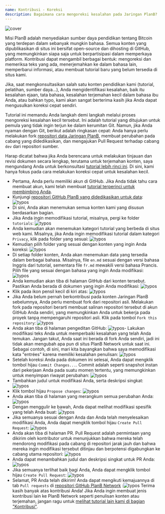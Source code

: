```yaml
---
name: Kontribusi - Koreksi
description: Bagaimana cara mengoreksi kesalahan pada Jaringan PlanB?
---
```

![cover](assets/cover.webp)

Misi PlanB adalah menyediakan sumber daya pendidikan tentang Bitcoin yang terdepan dalam sebanyak mungkin bahasa. Semua konten yang dipublikasikan di situs ini bersifat open-source dan dihosting di GitHub, yang memungkinkan siapa saja untuk berpartisipasi dalam memperkaya platform. Kontribusi dapat mengambil berbagai bentuk: mengoreksi dan memeriksa teks yang ada, menerjemahkan ke dalam bahasa lain, memperbarui informasi, atau membuat tutorial baru yang belum tersedia di situs kami.

Jika, saat mengkonsultasikan salah satu konten pendidikan kami (tutorial, pelatihan, sumber daya...), Anda mengidentifikasi kesalahan, baik itu kesalahan ejaan, tata bahasa, kesalahan terjemahan kecil dalam bahasa ibu Anda, atau bahkan typo, kami akan sangat berterima kasih jika Anda dapat mengusulkan koreksi cepat sendiri.

Tutorial ini memandu Anda langkah demi langkah melalui proses mengoreksi kesalahan kecil tersebut. Ini adalah tutorial yang ditujukan untuk pemula yang tidak ingin terjun ke dalam kerumitan Git. Namun, jika Anda nyaman dengan Git, berikut adalah ringkasan cepat: Anda hanya perlu melakukan fork [repositori data Jaringan PlanB](https://github.com/PlanB-Network/bitcoin-educational-content), membuat perubahan pada cabang yang didedikasikan, dan mengajukan Pull Request terhadap cabang `dev` dari repositori sumber.

Harap dicatat bahwa jika Anda berencana untuk melakukan tinjauan dan revisi dokumen secara lengkap, terutama untuk terjemahan konten, saya mengundang Anda untuk berkonsultasi [tutorial lebih rinci ini](https://planb.network/tutorials/others/contribution/content-review-tutorial-1ee068ca-ddaf-4bec-b44e-b41a9abfdef6). Di sini, kami hanya fokus pada cara melakukan koreksi cepat untuk kesalahan kecil.

- Pertama, Anda perlu memiliki akun di GitHub. Jika Anda tidak tahu cara membuat akun, kami telah membuat [tutorial terperinci untuk membimbing Anda](https://planb.network/tutorials/others/contribution/create-github-account-a75fc39d-f0d0-44dc-9cd5-cd94aee0c07c).
- Kunjungi [repositori GitHub PlanB yang didedikasikan untuk data](https://github.com/PlanB-Network/bitcoin-educational-content):
![typos](assets/01.webp)
- Di sini, Anda akan menemukan semua konten kami yang disusun berdasarkan bagian.
- Jika Anda ingin memodifikasi tutorial, misalnya, pergi ke folder `tutorials`:
![typos](assets/02.webp)
- Anda kemudian akan menemukan kategori tutorial yang berbeda di situs web kami. Misalnya, jika Anda ingin memodifikasi tutorial dalam kategori `Privacy`, klik pada folder yang sesuai:
![typos](assets/03.webp)
- Kemudian pilih folder yang sesuai dengan konten yang ingin Anda koreksi:
![typos](assets/04.webp)
- Di setiap folder konten, Anda akan menemukan data yang tersedia dalam berbagai bahasa. Misalnya, file `en.md` sesuai dengan versi bahasa Inggris dari tutorial, sementara file `fr.md` mewakili versi bahasa Prancis. Pilih file yang sesuai dengan bahasa yang ingin Anda modifikasi: ![typos](assets/05.webp)
- Anda kemudian akan tiba di halaman GitHub dari konten tersebut. Pastikan Anda berada di dokumen yang ingin Anda modifikasi: ![typos](assets/06.webp)
- Klik pada ikon pensil kecil di kiri atas: ![typos](assets/07.webp)
- Jika Anda belum pernah berkontribusi pada konten Jaringan PlanB sebelumnya, Anda perlu membuat fork dari repositori asli. Melakukan fork pada repositori berarti membuat salinan repositori tersebut di akun GitHub Anda sendiri, yang memungkinkan Anda untuk bekerja pada proyek tanpa mempengaruhi repositori asli. Klik pada tombol `Fork this repository`: ![typos](assets/08.webp)
- Anda akan tiba di halaman pengeditan GitHub: ![typos](assets/09.webp)- Lakukan modifikasi teks Anda untuk memperbaiki kesalahan yang telah Anda temukan. Jangan takut, Anda saat ini berada di fork Anda sendiri, jadi ini tidak akan mengubah apa pun di situs PlanB Network untuk saat ini. Sebagai contoh, di sini, mari kita bayangkan bahwa saya memodifikasi kata "entrées" karena memiliki kesalahan penulisan: ![typos](assets/10.webp)
- Setelah koreksi Anda pada dokumen ini selesai, Anda dapat mengklik tombol hijau `Commit Changes...`. Commit adalah seperti snapshot instan dari pekerjaan Anda pada suatu momen tertentu, yang memungkinkan untuk menyimpan riwayat perubahan: ![typos](assets/11.webp)
- Tambahkan judul untuk modifikasi Anda, serta deskripsi singkat: ![typos](assets/12.webp)
- Klik tombol hijau `Propose changes`: ![typos](assets/13.webp)
- Anda akan tiba di halaman yang merangkum semua perubahan Anda: ![typos](assets/14.webp)
- Dengan menggulir ke bawah, Anda dapat melihat modifikasi spesifik yang telah Anda buat: ![typos](assets/15.webp)
- Jika semuanya sesuai dengan Anda dan Anda telah menyelesaikan modifikasi Anda, Anda dapat mengklik tombol hijau `Create Pull Request`: ![typos](assets/16.webp)
- Anda akan tiba di halaman PR. Pull Request adalah permintaan yang dikirim oleh kontributor untuk menunjukkan bahwa mereka telah mendorong modifikasi pada cabang di repositori jarak jauh dan bahwa mereka ingin modifikasi tersebut ditinjau dan berpotensi digabungkan ke cabang utama repositori: ![typos](assets/17.webp)
- Anda dapat menambahkan judul dan deskripsi singkat untuk PR Anda: ![typos](assets/18.webp)
- Jika semuanya terlihat baik bagi Anda, Anda dapat mengklik tombol hijau `Create Pull Request`: ![typos](assets/19.webp)
- Selamat, PR Anda telah dikirim! Anda dapat mengikuti kemajuannya di tab `Pull requests` di [repositori GitHub PlanB Network](https://github.com/PlanB-Network/bitcoin-educational-content/pulls) :![typos](assets/20.webp)
Terima kasih banyak atas kontribusi Anda! Jika Anda ingin membuat jenis kontribusi lain ke PlanB Network seperti penulisan konten atau terjemahan, jangan ragu untuk [melihat tutorial lain kami di bagian "Kontribusi"](https://planb.network/tutorials/others).
